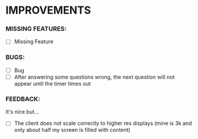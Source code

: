 # IMPROVEMENTS

### MISSING FEATURES:
- [ ] Missing Feature

### BUGS:
- [ ] Bug
- [ ] After answering some questions wrong, the next question will not appear until the timer times out
### FEEDBACK:

It's nice but...
- [ ] The client does not scale correctly to higher res displays (mine is 3k and only about half my screen is filled with content)


